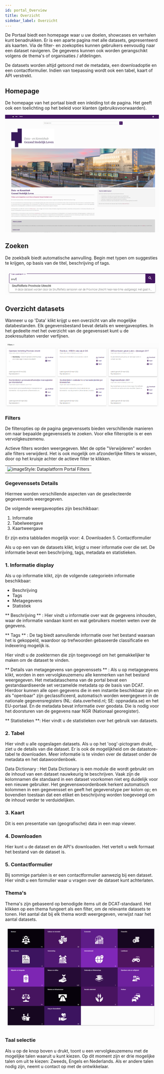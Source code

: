 ```yaml
---
id: portal_Overview
title: Overzicht 
sidebar_label: Overzicht 
---
```

De Portaal biedt een homepage waar u uw doelen, showcases en verhalen kunt benadrukken. Er is een aparte pagina met alle datasets, gepresenteerd als kaarten. Via de filter- en zoekopties kunnen gebruikers eenvoudig naar een dataset navigeren. De gegevens kunnen ook worden gerangschikt volgens de thema's of organisaties / afdelingen. 

De datasets worden altijd getoond met de metadata, een downloadoptie en een contactformulier. Indien van toepassing wordt ook een tabel, kaart of API verstrekt. 


## Homepage
De homepage van het portaal biedt een inleiding tot de pagina.  Het geeft ook een toelichting op het beleid voor klanten (gebruiksvoorwaarden). 

![imageStyle: Dataplatform Portal](assets/Dataplatform/PortalOverview/home.PNG)

## Zoeken
De zoekbalk biedt automatische aanvulling. Begin met typen om suggesties te krijgen, op basis van de titel, beschrijving of tags. 

![imageStyle: Dataplatform Portal Searchbar](assets/Dataplatform/PortalOverview/dataplatform_PORTAL_Search.png)

## Overzicht datasets 
Wanneer u op 'Data' klikt krijgt u een overzicht van alle mogelijke databestanden. Elk gegevensbestand bevat details en weergaveopties. In het gedeelte met het overzicht van de gegevensset kunt u de zoekresultaten verder verfijnen. 

![imageStyle: Dataplatform Portal Searchbar](assets/Dataplatform/PortalOverview/dataplatform_PORTAL_Overview.PNG)

### Filters 
De filteropties op de pagina gegevenssets bieden verschillende manieren om naar bepaalde gegevenssets te zoeken. Voor elke filteroptie is er een vervolgkeuzemenu. 

Actieve filters worden weergegeven. Met de optie "Verwijderen" worden alle filters verwijderd. Het is ook mogelijk om afzonderlijke filters te wissen, door op het kruisje achter de actieve filter te klikken. 

<table class="table-imageStyles">
    <tbody>
        <tr>
            <td>
                <img  alt="imageStyle: Dataplatform Portal Filters" src={require('./assets/Dataplatform/PortalOverview/dataplatform_PORTAL_FilterView1.png').default} />
            </td>
        </tr>
    </tbody>
</table>

### Gegevenssets Details 
Hiermee worden verschillende aspecten van de geselecteerde gegevenssets weergegeven. 

De volgende weergaveopties zijn beschikbaar: 
1. Informatie 
2. Tabelweergave 
3. Kaartweergave 

Er zijn extra tabbladen mogelijk voor: 
4. Downloaden 
5. Contactformulier 

Als u op een van de datasets klikt, krijgt u meer informatie over die set. De informatie bevat een beschrijving, tags, metadata en statistieken. 

### 1. Informatie display 

Als u op informatie klikt, zijn de volgende categorieën informatie beschikbaar: 

* Beschrijving 
* Tags 
* Metagegevens 
* Statistiek 

** Beschrijving ** : Hier vindt u informatie over wat de gegevens inhouden, waar de informatie vandaan komt en wat gebruikers moeten weten over de gegevens. 


** Tags ** : De tag biedt aanvullende informatie over het bestand waaraan het is gekoppeld, waardoor op trefwoorden gebaseerde classificatie en indexering mogelijk is. 

Hier vindt u de zoektermen die zijn toegevoegd om het gemakkelijker te maken om de dataset te vinden. 


** Details van metagegevens van gegevenssets ** : Als u op metagegevens klikt, worden in een vervolgkeuzemenu alle kenmerken van het bestand weergegeven. Het metadataschema van de portal bevat een gestandaardiseerde set verzamelde metadata op de basis van DCAT. Hierdoor kunnen alle open gegevens die in een instantie beschikbaar zijn en als "openbaar" zijn geclassificeerd, automatisch worden weergegeven in de nationale gegevensregisters (NL: data.overheid.nl; SE: oppnadata.se) en het EU-portaal.  En de metadata bevat informatie over geodata. Die is nodig voor het doorsturen van de gegevens naar NGR (Nationaal georegister). 


** Statistieken **: Hier vindt u de statistieken over het gebruik van datasets. 

 
### 2. Tabel 

Hier vindt u alle opgeslagen datasets.  Als u op het 'oog'-pictogram drukt, ziet u de details van die dataset.   Er is ook de mogelijkheid om de datastore-tabel te downloaden. Meer informatie is te vinden over de dataset onder de metadata en het datawoordenboek. 

Data Dictionary : Het Data Dictionary is een module die wordt gebruikt om de inhoud van een dataset nauwkeurig te beschrijven. Vaak zijn de kolomnamen die standaard in een dataset voorkomen niet erg duidelijk voor een nieuwe gebruiker. Het gegevenswoordenboek herkent automatisch kolommen in een gegevensset en geeft het gegevenstype per kolom op; en bovendien toestaan dat een etiket en beschrijving worden toegevoegd om de inhoud verder te verduidelijken. 


### 3. Kaart 

Dit is een presentatie van (geografische) data in een map viewer. 

### 4. Downloaden 

Hier kunt u de dataset en de API's downloaden.  Het vertelt u welk formaat het bestand van de dataset is.  

### 5. Contactformulier 

Bij sommige partalen is er een contactformulier aanwezig bij een dataset. Hier vindt u een formulier waar u vragen  over de dataset kunt achterlaten. 

### Thema's
Thema's zijn gebaseerd op benodigde items uit de DCAT-standaard. Het klikken op een thema fungeert als een filter, om de relevante datasets te tonen. Het aantal dat bij elk thema wordt weergegeven, verwijst naar het aantal datasets.

![imageStyle: Dataplatform Portal Themes](assets/Dataplatform/PortalOverview/dataplatform_PORTAL_Themes.png)

### Taal selectie
Als u op de knop boven u drukt, toont u een vervolgkeuzemenu met de mogelijke talen waaruit u kunt kiezen. Op dit moment zijn er drie mogelijke talen om uit te kiezen: Zweeds, Engels en Nederlands. Als er andere talen nodig zijn, neemt u contact op met de ontwikkelaar. 